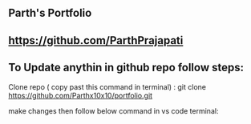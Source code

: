 ## Parth's Portfolio
## https://github.com/ParthPrajapati



## To Update anythin in github repo follow steps:
Clone repo ( copy past this command in terminal) : git clone https://github.com/Parthx10x10/portfolio.git

make changes then follow below command in vs code terminal:

